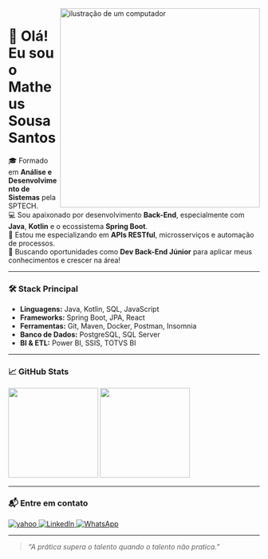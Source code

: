 <img src="https://raw.githubusercontent.com/MicaelliMedeiros/micaellimedeiros/master/image/computer-illustration.png" width="400px" align="right" alt="ilustração de um computador">

# 👋 Olá! Eu sou o Matheus Sousa Santos

🎓 Formado em **Análise e Desenvolvimento de Sistemas** pela SPTECH.  
💻 Sou apaixonado por desenvolvimento **Back-End**, especialmente com **Java**, **Kotlin** e o ecossistema **Spring Boot**.  
🚀 Estou me especializando em **APIs RESTful**, microsserviços e automação de processos.  
🎯 Buscando oportunidades como **Dev Back-End Júnior** para aplicar meus conhecimentos e crescer na área!

---

### 🛠️ Stack Principal
- **Linguagens:** Java, Kotlin, SQL, JavaScript
- **Frameworks:** Spring Boot, JPA, React
- **Ferramentas:** Git, Maven, Docker, Postman, Insomnia
- **Banco de Dados:** PostgreSQL, SQL Server
- **BI & ETL:** Power BI, SSIS, TOTVS BI

---

### 📈 GitHub Stats

<div align="left">
  <img height="180em" src="https://github-readme-stats.vercel.app/api?username=msousa-s&show_icons=true&theme=tokyonight&hide_title=true&hide_rank=false&hide=prs&count_private=true"/>
  <img height="180em" src="https://github-readme-stats.vercel.app/api/top-langs/?username=msousa-s&layout=compact&theme=tokyonight"/>
</div>

---

### 📬 Entre em contato

<p align="left">
  <a href="mailto:matheussousa_santos@yahoo.com" title="Yahoo">
    <img src="https://img.shields.io/badge/-Yahoo-993399?style=flat-square&labelColor=993399&logo=yahoo&logoColor=white" alt="yahoo"/>
  </a>
  <a href="https://www.linkedin.com/in/matheus-sousa-santos-63572914a/" title="LinkedIn" target="_blank">
    <img src="https://img.shields.io/badge/-Linkedin-0e76a8?style=flat-square&logo=Linkedin&logoColor=white" alt="LinkedIn"/>
  </a>
  <a href="https://wa.me/11963905055" title="WhatsApp" target="_blank">
    <img src="https://img.shields.io/badge/-WhatsApp-25d366?style=flat-square&labelColor=25d366&logo=whatsapp&logoColor=white" alt="WhatsApp"/>
  </a>
</p>

---

> *“A prática supera o talento quando o talento não pratica.”*

